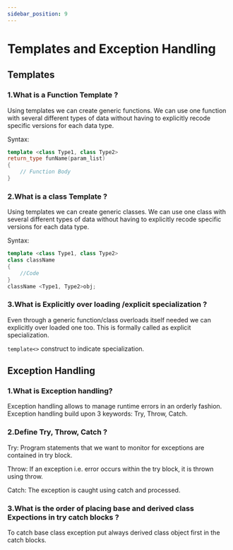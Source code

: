 ```yaml
---
sidebar_position: 9
---
```


# Templates and Exception Handling
<!--markdownlint-disable MD013 MD029 MD036 MD024 MD033-->

## Templates

### 1.What is a Function Template ?

Using templates we can create generic functions. We can use one function with several different types of data without having to explicitly recode specific versions for each data type.

Syntax:

```cpp
template <class Type1, class Type2>
return_type funName(param_list)
{
    // Function Body
}
```

### 2.What is a class Template  ?

Using templates we can create generic classes. We can use one class with several different types of data without having to explicitly recode specific versions for each data type.

Syntax:

```cpp
template <class Type1, class Type2>
class className
{
    //Code
}
className <Type1, Type2>obj;
```

### 3.What is Explicitly over loading /explicit specialization ?

Even through a generic function/class overloads itself needed we can explicitly over loaded one too. This is formally called as explicit specialization.

`template<>` construct to indicate specialization.

## Exception Handling

### 1.What is Exception handling?

Exception handling allows to manage runtime errors in an orderly fashion.
Exception handling build upon 3 keywords: Try, Throw, Catch.

### 2.Define Try, Throw, Catch ?

Try: Program statements that we want to monitor for exceptions are contained in try block.

Throw: If an exception i.e. error occurs within the try block, it is thrown using throw.

Catch: The exception is caught using catch and processed.

### 3.What is the order of placing base and derived class Expections in try catch blocks ?

To catch base class exception put always derived class object first in the catch blocks.
